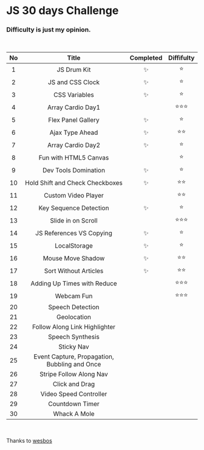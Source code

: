 # JS 30 days Challenge

### Difficulty is just **my opinion**.

<br>

| No  |                     Title                     | Completed | Diffifulty |
| :-: | :-------------------------------------------: | :-------: | :--------: |
|  1  |                  JS Drum Kit                  |    ✨     |    ⭐️     |
|  2  |               JS and CSS Clock                |    ✨     |    ⭐️     |
|  3  |                 CSS Variables                 |    ✨     |    ⭐️     |
|  4  |               Array Cardio Day1               |           | ⭐️⭐️⭐️  |
|  5  |              Flex Panel Gallery               |    ✨     |    ⭐️     |
|  6  |                Ajax Type Ahead                |    ✨     |   ⭐️⭐️   |
|  7  |               Array Cardio Day2               |    ✨     |    ⭐️     |
|  8  |             Fun with HTML5 Canvas             |           |    ⭐️     |
|  9  |             Dev Tools Domination              |    ✨     |    ⭐️     |
| 10  |        Hold Shift and Check Checkboxes        |    ✨     |   ⭐️⭐️   |
| 11  |              Custom Video Player              |           |   ⭐️⭐️   |
| 12  |            Key Sequence Detection             |    ✨     |    ⭐️     |
| 13  |              Slide in on Scroll               |           | ⭐️⭐️⭐️  |
| 14  |           JS References VS Copying            |    ✨     |    ⭐️     |
| 15  |                 LocalStorage                  |    ✨     |    ⭐️     |
| 16  |               Mouse Move Shadow               |    ✨     |   ⭐️⭐️   |
| 17  |             Sort Without Articles             |    ✨     |   ⭐️⭐️   |
| 18  |          Adding Up Times with Reduce          |           | ⭐️⭐️⭐️  |
| 19  |                  Webcam Fun                   |           | ⭐️⭐️⭐️  |
| 20  |               Speech Detection                |           |            |
| 21  |                  Geolocation                  |           |            |
| 22  |         Follow Along Link Highlighter         |           |            |
| 23  |               Speech Synthesis                |           |            |
| 24  |                  Sticky Nav                   |           |            |
| 25  | Event Capture, Propagation, Bubbling and Once |           |            |
| 26  |            Stripe Follow Along Nav            |           |            |
| 27  |                Click and Drag                 |           |            |
| 28  |            Video Speed Controller             |           |            |
| 29  |                Countdown Timer                |           |            |
| 30  |                 Whack A Mole                  |           |            |

<br>

Thanks to [wesbos](https://github.com/wesbos/JavaScript30)
